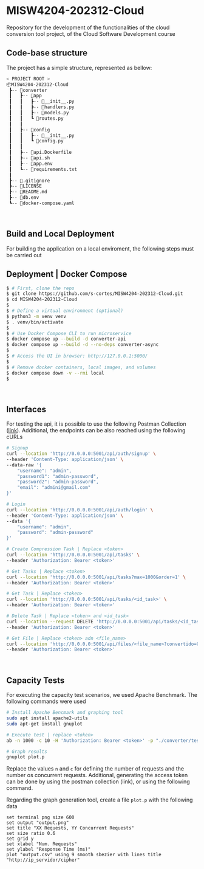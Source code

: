 # MISW4204-202312-Cloud
Repository for the development of the functionalities of the cloud conversion tool project, of the Cloud Software Development course

## Code-base structure

The project has a simple structure, represented as bellow:

```bash
< PROJECT ROOT >
📦MISW4204-202312-Cloud
 ┣-- 📂converter
 ┃   ┣-- 📂app
 ┃   ┃   ┣-- 📜__init__.py
 ┃   ┃   ┣-- 📜handlers.py
 ┃   ┃   ┣-- 📜models.py
 ┃   ┃   ┗ 📜routes.py
 ┃   ┃
 ┃   ┣-- 📂config
 ┃   ┃   ┣-- 📜__init__.py
 ┃   ┃   ┗ 📜config.py
 ┃   ┃
 ┃   ┣-- 📜api.Dockerfile
 ┃   ┣-- 📜api.sh
 ┃   ┣-- 📜app.env
 ┃   ┗-- 📜requirements.txt
 ┃
 ┣-- 📜.gitignore
 ┣-- 📜LICENSE
 ┣-- 📜README.md
 ┣-- 📜db.env
 ┗-- 📜docker-compose.yaml
```

<br />

## Build and Local Deployment

For building the application on a local enviroment, the following steps must be carried out

## Deployment | Docker Compose

```bash
$ # First, clone the repo
$ git clone https://github.com/s-cortes/MISW4204-202312-Cloud.git
$ cd MISW4204-202312-Cloud
$
$ # Define a virtual environment (optional)
$ python3 -m venv venv
$ . venv/bin/activate
$
$ # Use Docker Compose CLI to run microservice
$ docker compose up --build -d converter-api
$ docker compose up --build -d --no-deps converter-async
$
$ # Access the UI in browser: http://127.0.0.1:5000/
$
$ # Remove docker containers, local images, and volumes
$ docker compose down -v --rmi local
$
```

<br />

## Interfaces

For testing the api, it is possible to use the following Postman Collection ([link](https://app.getpostman.com/join-team?invite_code=cae57394629ace32d62eb6ae4f54096a&target_code=5cc4486c5f15defe8321bd338038b6af)). Additional, the endpoints can be also reached using the following cURLs

```bash
# Signup
curl --location 'http://0.0.0.0:5001/api/auth/signup' \
--header 'Content-Type: application/json' \
--data-raw '{
    "username": "admin",
    "password1": "admin-password",
    "password2": "admin-password",
    "email": "admini@gmail.com"
}'

# Login
curl --location 'http://0.0.0.0:5001/api/auth/login' \
--header 'Content-Type: application/json' \
--data '{
    "username": "admin",
    "password": "admin-password"
}'

# Create Compression Task | Replace <token>
curl --location 'http://0.0.0.0:5001/api/tasks' \
--header 'Authorization: Bearer <token>'

# Get Tasks | Replace <token>
curl --location 'http://0.0.0.0:5001/api/tasks?max=1000&order=1' \
--header 'Authorization: Bearer <token>'

# Get Task | Replace <token>
curl --location 'http://0.0.0.0:5001/api/tasks/<id_task>' \
--header 'Authorization: Bearer <token>'

# Delete Task | Replace <token> and <id_task>
curl --location --request DELETE 'http://0.0.0.0:5001/api/tasks/<id_task>' \
--header 'Authorization: Bearer <token>'

# Get File | Replace <token> adn <file_name>
curl --location 'http://0.0.0.0:5001/api/files/<file_name>?convertido=0' \
--header 'Authorization: Bearer <token>'
```

<br />

## Capacity Tests

For executing the capacity test scenarios, we used Apache Benchmark. The following commands were used

```bash
# Install Apache Bencmark and graphing tool
sudo apt install apache2-utils
sudo apt-get install gnuplot

# Execute test | replace <token>
ab -n 1000 -c 10 -H 'Authorization: Bearer <token>' -p "./converter/tests/data.txt" -T "multipart/form-data; boundary=1234567890" -rk -g "./converter/tests/outputs/output.csv" "http://0.0.0.0:5001/api/tasks?new_format=zip"

# Graph results
gnuplot plot.p
```

Replace the values `n` and `c` for defining the number of requests and the number os concurrent requests. Additional, generating the access token can be done by using the postman collection (link), or using the following command.

Regarding the graph generation tool, create a file `plot.p` with the following data

```text
set terminal png size 600
set output "output.png"
set title "XX Requests, YY Concurrent Requests"
set size ratio 0.6
set grid y
set xlabel "Num. Requests"
set ylabel "Response Time (ms)"
plot "output.csv" using 9 smooth sbezier with lines title "http://ip_servidor/cipher"

```


